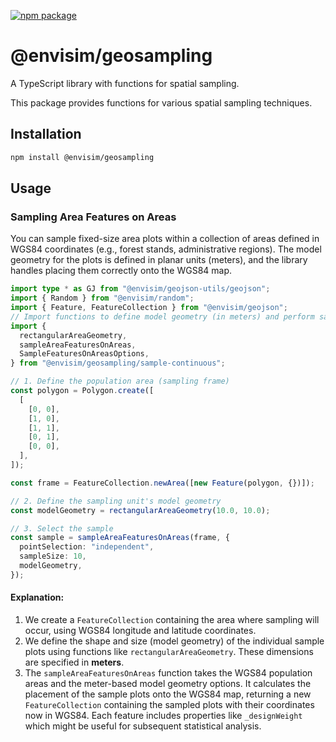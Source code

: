 [![npm package](https://img.shields.io/npm/v/@envisim/geosampling?label=%40envisim%2Fgeosampling)](https://npmjs.com/package/@envisim/geosampling)

# @envisim/geosampling

A TypeScript library with functions for spatial sampling.

This package provides functions for various spatial sampling techniques.

## Installation

```bash
npm install @envisim/geosampling
```

## Usage

### Sampling Area Features on Areas

You can sample fixed-size area plots within a collection of areas defined in WGS84 coordinates (e.g., forest stands, administrative regions). The model geometry for the plots is defined in planar units (meters), and the library handles placing them correctly onto the WGS84 map.

```typescript
import type * as GJ from "@envisim/geojson-utils/geojson";
import { Random } from "@envisim/random";
import { Feature, FeatureCollection } from "@envisim/geojson";
// Import functions to define model geometry (in meters) and perform sampling
import {
  rectangularAreaGeometry,
  sampleAreaFeaturesOnAreas,
  SampleFeaturesOnAreasOptions,
} from "@envisim/geosampling/sample-continuous";

// 1. Define the population area (sampling frame)
const polygon = Polygon.create([
  [
    [0, 0],
    [1, 0],
    [1, 1],
    [0, 1],
    [0, 0],
  ],
]);

const frame = FeatureCollection.newArea([new Feature(polygon, {})]);

// 2. Define the sampling unit's model geometry
const modelGeometry = rectangularAreaGeometry(10.0, 10.0);

// 3. Select the sample
const sample = sampleAreaFeaturesOnAreas(frame, {
  pointSelection: "independent",
  sampleSize: 10,
  modelGeometry,
});
```

#### Explanation:

1.  We create a `FeatureCollection` containing the area where sampling will occur, using WGS84 longitude and latitude coordinates.
2.  We define the shape and size (model geometry) of the individual sample plots using functions like `rectangularAreaGeometry`. These dimensions are specified in **meters**.
3.  The `sampleAreaFeaturesOnAreas` function takes the WGS84 population areas and the meter-based model geometry options. It calculates the placement of the sample plots onto the WGS84 map, returning a new `FeatureCollection` containing the sampled plots with their coordinates now in WGS84. Each feature includes properties like `_designWeight` which might be useful for subsequent statistical analysis.
